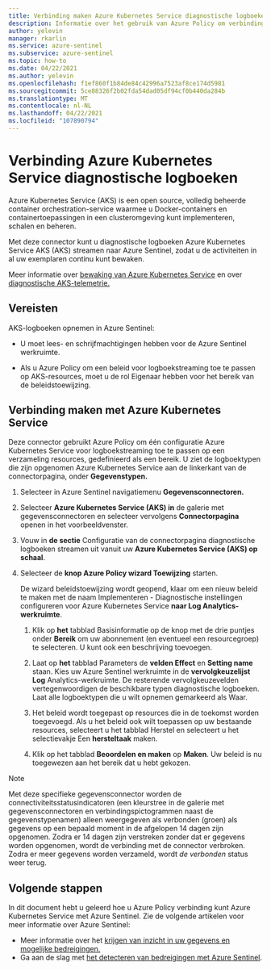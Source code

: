 ```yaml
---
title: Verbinding maken Azure Kubernetes Service diagnostische logboeken (AKS) met Azure Sentinel
description: Informatie over het gebruik van Azure Policy om verbinding te maken Azure Kubernetes Service diagnostische logboeken met Azure Sentinel.
author: yelevin
manager: rkarlin
ms.service: azure-sentinel
ms.subservice: azure-sentinel
ms.topic: how-to
ms.date: 04/22/2021
ms.author: yelevin
ms.openlocfilehash: f1ef860f1b84de84c42996a7523af8ce174d5981
ms.sourcegitcommit: 5ce88326f2b02fda54dad05df94cf0b440da284b
ms.translationtype: MT
ms.contentlocale: nl-NL
ms.lasthandoff: 04/22/2021
ms.locfileid: "107890794"
---
```

# <a name="connect-azure-kubernetes-service-diagnostics-logs"></a>Verbinding Azure Kubernetes Service diagnostische logboeken

Azure Kubernetes Service (AKS) is een open source, volledig beheerde container orchestration-service waarmee u Docker-containers en containertoepassingen in een clusteromgeving kunt implementeren, schalen en beheren.

Met deze connector kunt u diagnostische logboeken Azure Kubernetes Service AKS (AKS) streamen naar Azure Sentinel, zodat u de activiteiten in al uw exemplaren continu kunt bewaken. 

Meer informatie over [bewaking van Azure Kubernetes Service](../azure-monitor/containers/container-insights-overview.md) en over [diagnostische AKS-telemetrie.](../aks/view-control-plane-logs.md)

## <a name="prerequisites"></a>Vereisten

AKS-logboeken opnemen in Azure Sentinel:

- U moet lees- en schrijfmachtigingen hebben voor de Azure Sentinel werkruimte.

- Als u Azure Policy om een beleid voor logboekstreaming toe te passen op AKS-resources, moet u de rol Eigenaar hebben voor het bereik van de beleidstoewijzing.

## <a name="connect-to-azure-kubernetes-service"></a>Verbinding maken met Azure Kubernetes Service

Deze connector gebruikt Azure Policy om één configuratie Azure Kubernetes Service voor logboekstreaming toe te passen op een verzameling resources, gedefinieerd als een bereik. U ziet de logboektypen die zijn opgenomen Azure Kubernetes Service aan de linkerkant van de connectorpagina, onder **Gegevenstypen.**

1. Selecteer in Azure Sentinel navigatiemenu **Gegevensconnectoren.**

1. Selecteer **Azure Kubernetes Service (AKS) in** de galerie met gegevensconnectoren en selecteer vervolgens **Connectorpagina** openen in het voorbeeldvenster.

1. Vouw in **de sectie** Configuratie van de connectorpagina diagnostische logboeken streamen uit vanuit uw **Azure Kubernetes Service (AKS) op schaal**.

1. Selecteer de **knop Azure Policy wizard Toewijzing** starten.

    De wizard beleidstoewijzing wordt geopend, klaar om een nieuw beleid te maken met de naam Implementeren - Diagnostische instellingen configureren voor Azure Kubernetes Service **naar Log Analytics-werkruimte**.

    1. Klik op **het** tabblad Basisinformatie op de knop met de drie puntjes onder **Bereik** om uw abonnement (en eventueel een resourcegroep) te selecteren. U kunt ook een beschrijving toevoegen.

    1. Laat op **het** tabblad Parameters de **velden Effect** en **Setting name** staan. Kies uw Azure Sentinel werkruimte in de **vervolgkeuzelijst Log** Analytics-werkruimte. De resterende vervolgkeuzevelden vertegenwoordigen de beschikbare typen diagnostische logboeken. Laat alle logboektypen die u wilt opnemen gemarkeerd als Waar.

    1. Het beleid wordt toegepast op resources die in de toekomst worden toegevoegd. Als u het beleid ook wilt toepassen  op uw bestaande resources, selecteert u het tabblad Herstel en selecteert u het selectievakje Een **hersteltaak** maken.

    1. Klik op het tabblad **Beoordelen en maken** op **Maken**. Uw beleid is nu toegewezen aan het bereik dat u hebt gekozen.

> [!NOTE]
>
> Met deze specifieke gegevensconnector worden de connectiviteitsstatusindicatoren (een kleurstree in de galerie met  gegevensconnectoren en verbindingspictogrammen naast de gegevenstypenamen) alleen weergegeven als verbonden (groen) als gegevens op een bepaald moment in de afgelopen 14 dagen zijn opgenomen. Zodra er 14 dagen zijn verstreken zonder dat er gegevens worden opgenomen, wordt de verbinding met de connector verbroken. Zodra er meer gegevens worden verzameld, wordt *de verbonden* status weer terug.

## <a name="next-steps"></a>Volgende stappen

In dit document hebt u geleerd hoe u Azure Policy verbinding kunt Azure Kubernetes Service met Azure Sentinel. Zie de volgende artikelen voor meer informatie over Azure Sentinel:

- Meer informatie over het [krijgen van inzicht in uw gegevens en mogelijke bedreigingen.](quickstart-get-visibility.md)
- Ga aan de slag met [het detecteren van bedreigingen met Azure Sentinel](tutorial-detect-threats-built-in.md).
